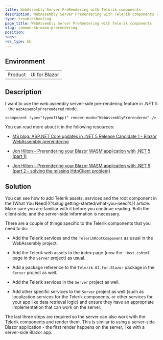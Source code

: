 ```yaml
---
title: WebAssembly Server PreRendering with Telerik components
description: WebAssembly Server PreRendering with Telerik components - two things that you need to set up
type: troubleshooting
page_title: WebAssembly Server PreRendering with Telerik components
slug: common-kb-wasm-prerendering
position: 
tags:
res_type: kb
---
```


## Environment

<table>
    <tbody>
        <tr>
            <td>Product</td>
            <td>UI for Blazor</td>
        </tr>
    </tbody>
</table>

## Description

I want to use the web assembly server-side pre-rendering feature in .NET 5 - the `WebAssemblyPrerendered` mode.

````RAZOR.skip-repl
<component type="typeof(App)" render-mode="WebAssemblyPrerendered" />
````

You can read more about it in the following resources:

* <a href="https://devblogs.microsoft.com/aspnet/asp-net-core-updates-in-net-5-release-candidate-1/#blazor-webassembly-prerendering" target="_blank">MS blog: ASP.NET Core updates in .NET 5 Release Candidate 1 - Blazor WebAssembly prerendering</a>

* <a href="https://jonhilton.net/blazor-wasm-prerendering" target="_blank">Jon Hilton - Prerendering your Blazor WASM application with .NET 5 (part 1)</a>

* <a href="https://jonhilton.net/blazor-wasm-prerendering-missing-http-client/" target="_blank">Jon Hilton - Prerendering your Blazor WASM application with .NET 5 (part 2 - solving the missing HttpClient problem)</a>

## Solution

You can see how to add Telerik assets, services and the root component in the [What You Need]({%slug getting-started/what-you-need%}) article. Make sure you are familiar with it before you continue reading. Both the client-side, and the server-side information is necessary.

There are a couple of things specific to the Telerik components that you need to do:

* Add the Telerik services and the `TelerikRootComponent` as usual in the WebAssembly project.

* Add the Telerik web assets to the index page (now the `_Host.cshtml` page in the `Server` project) as usual.

* Add a package reference to the `Telerik.UI.for.Blazor` package in the `Server` project as well.

* Add the Telerik services in the `Server` project as well.

* Add other specific services to the `Server` project as well (such as localization services for the Telerik components, or other services for your app like data retrieval logic) and ensure they have an appropriate implementation that can work on the server.

The last three steps are required so the server can also work with the Telerik components and render them. This is similar to using a server-side Blazor application - the first render happens on the server, like with a server-side Blazor app.
